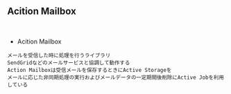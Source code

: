 ## Acition Mailbox  
<br>

- Acition Mailbox  
```
メールを受信した時に処理を行うライブラリ
SendGridなどのメールサービスと協調して動作する
Action Mailboxは受信メールを保存するときにActive Storageを
メールに応じた非同期処理の実行およびメールデータの一定期間後削除にActive Jobを利用している
```